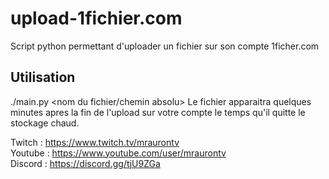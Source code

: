 # upload-1fichier.com

Script python permettant d'uploader un fichier sur son compte 1ficher.com

## Utilisation

./main.py <nom du fichier/chemin absolu>
Le fichier apparaitra quelques minutes apres la fin de l'upload sur votre compte le temps qu'il quitte le stockage chaud.

Twitch : https://www.twitch.tv/mraurontv    
Youtube : https://www.youtube.com/user/mraurontv  
Discord : https://discord.gg/tjU9ZGa
